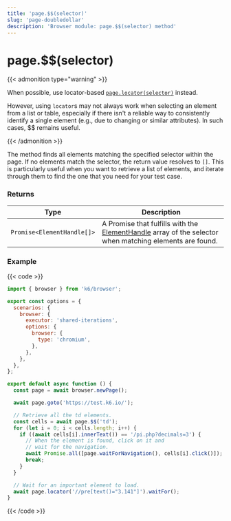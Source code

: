 ```yaml
---
title: 'page.$$(selector)'
slug: 'page-doubledollar'
description: 'Browser module: page.$$(selector) method'
---
```


# page.$$(selector)

{{< admonition type="warning" >}}

When possible, use locator-based [`page.locator(selector)`](https://grafana.com/docs/k6/<K6_VERSION>/javascript-api/k6-browser/page/locator/) instead.

However, using `locator`s may not always work when selecting an element from a list or table, especially if there isn't a reliable way to consistently identify a single element (e.g., due to changing or similar attributes). In such cases, $$ remains useful.

{{< /admonition >}}

The method finds all elements matching the specified selector within the page. If no elements match the selector, the return value resolves to `[]`. This is particularly useful when you want to retrieve a list of elements, and iterate through them to find the one that you need for your test case.

### Returns

| Type                       | Description                                                                                                                                                                                 |
| -------------------------- | ------------------------------------------------------------------------------------------------------------------------------------------------------------------------------------------- |
| `Promise<ElementHandle[]>` | A Promise that fulfills with the [ElementHandle](https://grafana.com/docs/k6/<K6_VERSION>/javascript-api/k6-browser/elementhandle/) array of the selector when matching elements are found. |

### Example

{{< code >}}

```javascript
import { browser } from 'k6/browser';

export const options = {
  scenarios: {
    browser: {
      executor: 'shared-iterations',
      options: {
        browser: {
          type: 'chromium',
        },
      },
    },
  },
};

export default async function () {
  const page = await browser.newPage();

  await page.goto('https://test.k6.io/');

  // Retrieve all the td elements.
  const cells = await page.$$('td');
  for (let i = 0; i < cells.length; i++) {
    if ((await cells[i].innerText()) == '/pi.php?decimals=3') {
      // When the element is found, click on it and
      // wait for the navigation.
      await Promise.all([page.waitForNavigation(), cells[i].click()]);
      break;
    }
  }

  // Wait for an important element to load.
  await page.locator('//pre[text()="3.141"]').waitFor();
}
```

{{< /code >}}

